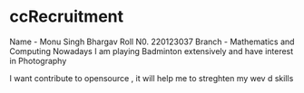 
# ccRecruitment
Name - Monu Singh Bhargav
Roll N0. 220123037
Branch - Mathematics and Computing
Nowadays I am playing Badminton extensively and have interest in Photography 

I want contribute to opensource , it will help me to streghten my wev d skills

